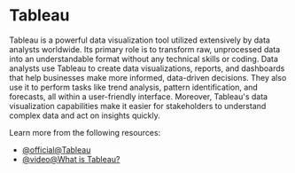 # Tableau

Tableau is a powerful data visualization tool utilized extensively by data analysts worldwide. Its primary role is to transform raw, unprocessed data into an understandable format without any technical skills or coding. Data analysts use Tableau to create data visualizations, reports, and dashboards that help businesses make more informed, data-driven decisions. They also use it to perform tasks like trend analysis, pattern identification, and forecasts, all within a user-friendly interface. Moreover, Tableau's data visualization capabilities make it easier for stakeholders to understand complex data and act on insights quickly.

Learn more from the following resources:

- [@official@Tableau](https://www.tableau.com/en-gb)
- [@video@What is Tableau?](https://www.youtube.com/watch?v=NLCzpPRCc7U)